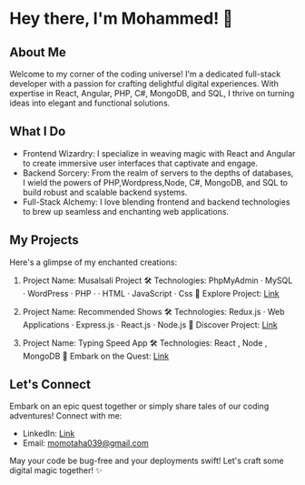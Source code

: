# Hey there, I'm Mohammed! 👋

## About Me
Welcome to my corner of the coding universe! I'm a dedicated full-stack developer with a passion for crafting delightful digital experiences. With expertise in React, Angular, PHP, C#, MongoDB, and SQL, I thrive on turning ideas into elegant and functional solutions.

## What I Do
- Frontend Wizardry: I specialize in weaving magic with React and Angular to create immersive user interfaces that captivate and engage.
- Backend Sorcery: From the realm of servers to the depths of databases, I wield the powers of PHP,Wordpress,Node, C#, MongoDB, and SQL to build robust and scalable backend systems.
- Full-Stack Alchemy: I love blending frontend and backend technologies to brew up seamless and enchanting web applications.

## My Projects
Here's a glimpse of my enchanted creations:

1. Project Name: Musalsali Project
   🛠️ Technologies: PhpMyAdmin · MySQL · WordPress · PHP · · HTML · JavaScript · Css
   🌟 Explore Project: [Link](http://musalsali.byethost9.com)

2. Project Name: Recommended Shows
   🛠️ Technologies: Redux.js · Web Applications · Express.js · React.js · Node.js
   🌟 Discover Project: [Link](https://recommended-shows-mt.netlify.app/)

3. Project Name: Typing Speed App
   🛠️ Technologies: React , Node , MongoDB
   🌟 Embark on the Quest: [Link](https://typing-speed-mt.netlify.app/)


## Let's Connect
Embark on an epic quest together or simply share tales of our coding adventures! Connect with me:
- LinkedIn: [Link](https://www.linkedin.com/in/mohammed-taha-07141422b/)
- Email: momotaha039@gmail.com

May your code be bug-free and your deployments swift! Let's craft some digital magic together! ✨
